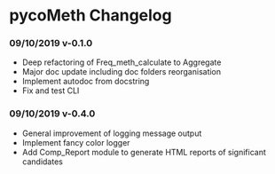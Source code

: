 # pycoMeth Changelog

### 09/10/2019 v-0.1.0

* Deep refactoring of Freq_meth_calculate to Aggregate
* Major doc update including doc folders reorganisation
* Implement autodoc from docstring
* Fix and test CLI

### 09/10/2019 v-0.4.0

* General improvement of logging message output
* Implement fancy color logger
* Add Comp_Report module to generate HTML reports of significant candidates
